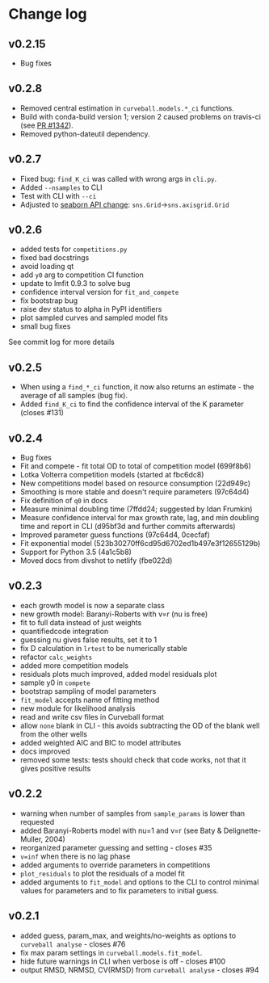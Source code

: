 # Change log

## v0.2.15

- Bug fixes

## v0.2.8

- Removed central estimation in `curveball.models.*_ci` functions.
- Build with conda-build version 1; version 2 caused problems on travis-ci (see [PR #1342](https://github.com/conda/conda-build/pull/1342)).
- Removed python-dateutil dependency.

## v0.2.7

- Fixed bug: `find_K_ci` was called with wrong args in `cli.py`.
- Added `--nsamples` to CLI
- Test with CLI with `--ci`
- Adjusted to [seaborn API change](https://github.com/mwaskom/seaborn/commit/69e7f371d27725160d092a528c96cf1fce99b8b4): `sns.Grid`->`sns.axisgrid.Grid`

## v0.2.6

- added tests for `competitions.py`
- fixed bad docstrings
- avoid loading qt
- add `y0` arg to competition CI function
- update to lmfit 0.9.3 to solve bug
- confidence interval version for `fit_and_compete`
- fix bootstrap bug
- raise dev status to alpha in PyPI identifiers
- plot sampled curves and sampled model fits
- small bug fixes

See commit log for more details

## v0.2.5

- When using a `find_*_ci` function, it now also returns an estimate - the average of all samples (bug fix). 
- Added `find_K_ci` to find the confidence interval of the K parameter (closes #131)

## v0.2.4

- Bug fixes
- Fit and compete - fit total OD to total of competition model (699f8b6)
- Lotka Volterra competition models (started at fbc6dc8)
- New competitions model based on resource consumption (22d949c)
- Smoothing is more stable and doesn't require parameters (97c64d4)
- Fix definition of `q0` in docs
- Measure minimal doubling time (7ffdd24; suggested by Idan Frumkin)
- Measure confidence interval for max growth rate, lag, and min doubling time and report in CLI (d95bf3d and further commits afterwards)
- Improved parameter guess functions (97c64d4, 0cecfaf)
- Fit exponential model (523b30270ff6cd95d6702ed1b497e3f12655129b)
- Support for Python 3.5 (4a1c5b8)
- Moved docs from divshot to netlify (fbe022d)

## v0.2.3

- each growth model is now a separate class
- new growth model: Baranyi-Roberts with v=r (nu is free)
- fit to full data instead of just weights
- quantifiedcode integration 
- guessing nu gives false results, set it to 1
- fix D calculation in `lrtest` to be numerically stable
- refactor `calc_weights`
- added more competition models
- residuals plots much improved, added model residuals plot
- sample y0 in `compete`
- bootstrap sampling of model parameters
- `fit_model` accepts name of fitting method
- new module for likelihood analysis
- read and write csv files in Curveball format
- allow `none` blank in CLI - this avoids subtracting the OD of the blank well from the other wells
- added weighted AIC and BIC to model attributes
- docs improved
- removed some tests: tests should check that code works, not that it gives positive results

## v0.2.2

- warning when number of samples from `sample_params` is lower than requested
- added Baranyi-Roberts model with nu=1 and v=r (see Baty & Delignette-Muller, 2004)
- reorganized parameter guessing and setting - closes #35
- `v=inf` when there is no lag phase
- added arguments to override parameters in competitions
- `plot_residuals` to plot the residuals of a model fit
- added arguments to `fit_model` and options to the CLI to control minimal values for parameters and to fix parameters to initial guess.

## v0.2.1

- added guess, param_max, and weights/no-weights as options to `curveball analyse` - closes #76
- fix max param settings in `curveball.models.fit_model`.
- hide future warnings in CLI when verbose is off - closes #100
- output RMSD, NRMSD, CV(RMSD) from `curveball analyse` - closes #94
